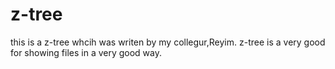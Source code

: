 # z-tree
this is a z-tree whcih was writen by my collegur,Reyim.
z-tree is a very good for showing files in a very good way.
